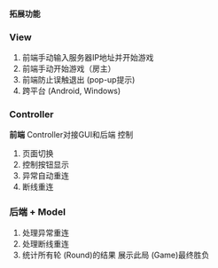 #### 拓展功能

### **View**

1.  前端手动输入服务器IP地址并开始游戏
2.  前端手动开始游戏（房主）
3.  前端防止误触退出 (pop-up提示)
3.   跨平台 (Android, Windows)

### **Controller**

**前端** Controller对接GUI和后端 控制

1. 页面切换
2. 控制按钮显示
3. 异常自动重连
4. 断线重连



### **后端** + **Model**

1. 处理异常重连
2. 处理断线重连
4.  统计所有轮 (Round)的结果 展示此局 (Game)最终胜负

